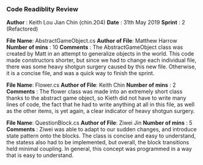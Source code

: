 ﻿### Code Readiblity Review
**Author** : Keith Lou Jian Chin (chin.204)
**Date**   : 31th May 2019
**Sprint** : 2 (Refactored)

**File Name**:  AbstractGameObject.cs
**Author of File**: Matthew Harrow
**Number of mins** : 10 
**Comments** : The AbstractGameObject class was created by Matt in an attempt to generalize 
			   objects in the world. This code made constructors shorter, but since we had
			   to change each individual file, there was some heavy shotgun surgery caused
			   by this new file. Otherwise, it is a concise file, and was a quick way to 
			   finish the sprint.


**File Name**:  Flower.cs
**Author of File**: Keith Chin
**Number of mins** : 2
**Comments** : The flower class was made into an extremely short class thanks to the abstract
			   game object, so Kieth did not have to write many lines of code, the fact that 
			   he had to write anything at all in this file, as well as the other items, is 
			   yet again, a clear indicator of heavy shotgun surgery.

**File Name**:  QuestionBlock.cs
**Author of File**: Ziwei Jin
**Number of mins** : 5
**Comments** : Ziwei was able to adapt to our sudden changes, and introduce state pattern
			   onto the blocks. The class is concise and easy to understand, the statess
			   also had to be implemented, but overall, the block transitions held
			   minimal coupling. In general, this concept was programmed in a way that is
			   easy to understand.